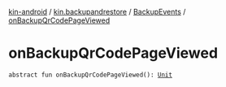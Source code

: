 [kin-android](../../index.md) / [kin.backupandrestore](../index.md) / [BackupEvents](index.md) / [onBackupQrCodePageViewed](./on-backup-qr-code-page-viewed.md)

# onBackupQrCodePageViewed

`abstract fun onBackupQrCodePageViewed(): `[`Unit`](https://kotlinlang.org/api/latest/jvm/stdlib/kotlin/-unit/index.html)
